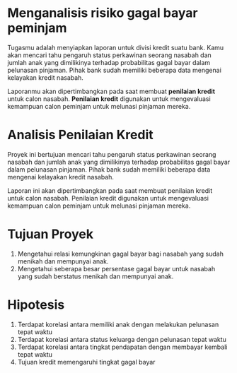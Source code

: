 # Menganalisis risiko gagal bayar peminjam

Tugasmu adalah menyiapkan laporan untuk divisi kredit suatu bank. Kamu akan mencari tahu pengaruh status perkawinan seorang nasabah dan jumlah anak yang dimilikinya terhadap probabilitas gagal bayar dalam pelunasan pinjaman. Pihak bank sudah memiliki beberapa data mengenai kelayakan kredit nasabah.

Laporanmu akan dipertimbangkan pada saat membuat **penilaian kredit** untuk calon nasabah. **Penilaian kredit** digunakan untuk mengevaluasi kemampuan calon peminjam untuk melunasi pinjaman mereka.

# Analisis Penilaian Kredit
Proyek ini bertujuan mencari tahu pengaruh status perkawinan seorang nasabah dan jumlah anak yang dimilikinya terhadap probabilitas gagal bayar dalam pelunasan pinjaman. Pihak bank sudah memiliki beberapa data mengenai kelayakan kredit nasabah.

Laporan ini akan dipertimbangkan pada saat membuat penilaian kredit untuk calon nasabah. Penilaian kredit digunakan untuk mengevaluasi kemampuan calon peminjam untuk melunasi pinjaman mereka.

# Tujuan Proyek
1. Mengetahui relasi kemungkinan gagal bayar bagi nasabah yang sudah menikah dan mempunyai anak.
2. Mengetahui seberapa besar persentase gagal bayar untuk nasabah yang sudah berstatus menikah dan mempunyai anak.

# Hipotesis
1. Terdapat korelasi antara memiliki anak dengan melakukan pelunasan tepat waktu
2. Terdapat korelasi antara status keluarga dengan pelunasan tepat waktu
3. Terdapat korelasi antara tingkat pendapatan dengan membayar kembali tepat waktu
4. Tujuan kredit memengaruhi tingkat gagal bayar

